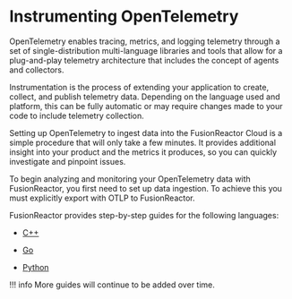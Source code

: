 # Instrumenting OpenTelemetry

OpenTelemetry enables tracing, metrics, and logging telemetry through a set of single-distribution multi-language libraries and tools that allow for a plug-and-play telemetry architecture that includes the concept of agents and collectors.

Instrumentation is the process of extending your application to create, collect, and publish telemetry data. Depending on the language used and platform, this can be fully automatic or may require changes made to your code to include telemetry collection.

Setting up OpenTelemetry to ingest data into the FusionReactor Cloud is a simple procedure that will only take a few minutes. It provides additional insight into your product and the metrics it produces, so you can quickly investigate and pinpoint issues.

To begin analyzing and monitoring your OpenTelemetry data with FusionReactor, you first need to set up data ingestion. To achieve this you must explicitly export with OTLP to FusionReactor.

FusionReactor provides step-by-step guides for the following languages: 

* [C++](/frdocs/Monitor-your-data/OpenTelemetry/Instrumentation/Cpp/)
* [Go](/frdocs/Monitor-your-data/OpenTelemetry/Instrumentation/Go/)

* [Python](/frdocs/Monitor-your-data/OpenTelemetry/Instrumentation/Python/)

!!! info
    More guides will continue to be added over time.

